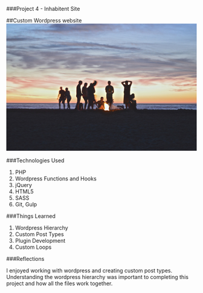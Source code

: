 ###Project 4 - Inhabitent Site

##Custom Wordpress website
![Alt text](./themes/inhabitent-theme/images/beach-bonfire.jpg "Bon Fire")

###Technologies Used

1. PHP
2. Wordpress Functions and Hooks
3. jQuery 
4. HTML5
5. SASS
7. Git, Gulp

###Things Learned

1. Wordpress Hierarchy
2. Custom Post Types
3. Plugin Development
4. Custom Loops

###Reflections

I enjoyed working with wordpress and creating custom post types.  Understanding the wordpress hierarchy was important to completing this project and how all the files work together. 